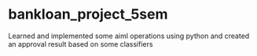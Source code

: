 # bankloan_project_5sem
Learned and implemented some aiml operations using python and created an approval result based on some classifiers
